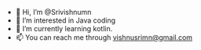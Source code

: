 - 👋 Hi, I’m @Srivishnumn
- 👀 I’m interested in Java coding
- 🌱 I’m currently learning kotlin.
- 📫 You can reach me through vishnusrimn@gmail.com

<!---
Srivishnumn/Srivishnumn is a ✨ special ✨ repository because its `README.md` (this file) appears on your GitHub profile.
You can click the Preview link to take a look at your changes.
--->
